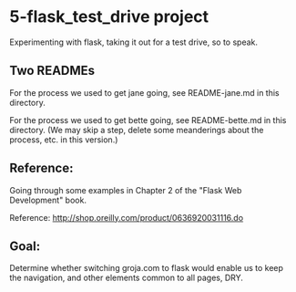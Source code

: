 
# 5-flask_test_drive project

Experimenting with flask, taking it out for a test drive, so to speak.

## Two READMEs

For the process we used to get jane going, see README-jane.md in this directory.

For the process we used to get bette going, see README-bette.md in this directory.
(We may skip a step, delete some meanderings about the process, etc. in this version.)

## Reference:

Going through some examples in Chapter 2 of the "Flask Web Development" book.

Reference: http://shop.oreilly.com/product/0636920031116.do

## Goal:

Determine whether switching groja.com to flask would enable us to keep the navigation,
and other elements common to all pages, DRY.

